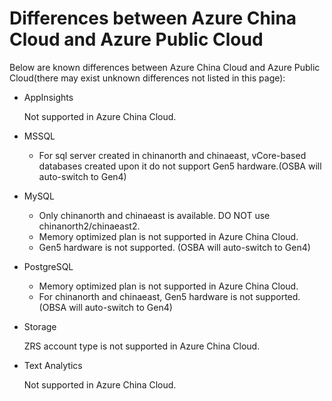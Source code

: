 # Differences between Azure China Cloud and Azure Public Cloud

Below are known differences between Azure China Cloud and Azure Public Cloud(there may exist unknown differences not listed in this page):

- AppInsights

  Not supported in Azure China Cloud.

- MSSQL

  - For sql server created in chinanorth and chinaeast, vCore-based databases created upon it do not support Gen5 hardware.(OSBA will auto-switch to Gen4)

- MySQL

  - Only chinanorth and chinaeast is available. DO NOT use chinanorth2/chinaeast2.
  - Memory optimized plan is not supported in Azure China Cloud.
  - Gen5 hardware is not supported. (OSBA will auto-switch to Gen4)

- PostgreSQL

  - Memory optimized plan is not supported in Azure China Cloud.
  - For chinanorth and chinaeast, Gen5 hardware is not supported. (OBSA will auto-switch to Gen4)

- Storage

  ZRS account type is not supported in Azure China Cloud.

- Text Analytics

  Not supported in Azure China Cloud.